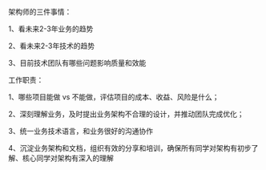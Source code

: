 架构师的三件事情：

1、看未来2-3年业务的趋势

2、看未来2-3年技术的趋势

3、目前技术团队有哪些问题影响质量和效能



工作职责：

1、哪些项目能做 vs 不能做，评估项目的成本、收益、风险是什么；

2、深刻理解业务，及时提出业务架构不合理的设计，并推动团队完成优化；

3、统一业务技术语言，和业务很好的沟通协作

4、沉淀业务架构和文档，组织有效的分享和培训，确保所有同学对架构有初步了解、核心同学对架构有深入的理解
